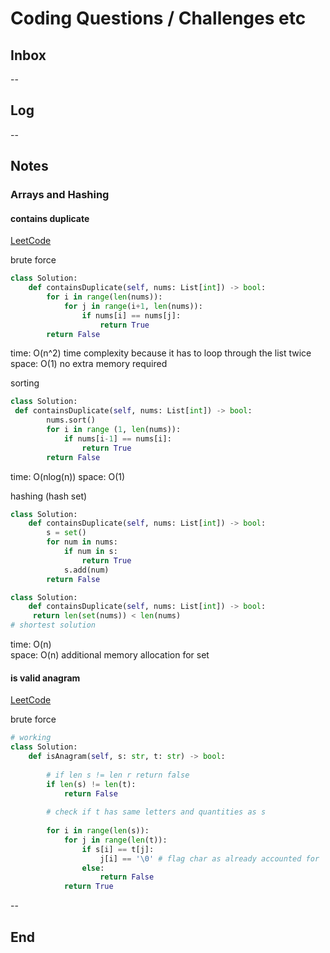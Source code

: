 # Coding Questions / Challenges etc

## Inbox

--

## Log

--

## Notes

### Arrays and Hashing

#### contains duplicate

[LeetCode](https://leetcode.com/problems/contains-duplicate/)

brute force

```python
class Solution:
    def containsDuplicate(self, nums: List[int]) -> bool:
        for i in range(len(nums)):
            for j in range(i+1, len(nums)):
                if nums[i] == nums[j]:
                    return True
        return False
```

time: O(n^2) time complexity because it has to loop through the list twice
space: O(1) no extra memory required

sorting

```python
class Solution:
 def containsDuplicate(self, nums: List[int]) -> bool:
        nums.sort()
        for i in range (1, len(nums)):
            if nums[i-1] == nums[i]:
                return True
        return False
```

time: O(nlog(n))
space: O(1)

hashing (hash set)

```python
class Solution:
    def containsDuplicate(self, nums: List[int]) -> bool:
        s = set()
        for num in nums:
            if num in s:
                return True
            s.add(num)
        return False
```

```python
class Solution:
    def containsDuplicate(self, nums: List[int]) -> bool:
     return len(set(nums)) < len(nums)
# shortest solution        
```

time: O(n)  
space: O(n) additional memory allocation for set  

#### is valid anagram

[LeetCode](https://leetcode.com/problems/valid-anagram/)

brute force

```python
# working
class Solution:
    def isAnagram(self, s: str, t: str) -> bool:
        
        # if len s != len r return false
        if len(s) != len(t):
            return False
        
        # check if t has same letters and quantities as s
        
        for i in range(len(s)):
            for j in range(len(t)):
                if s[i] == t[j]:
                    j[i] == '\0' # flag char as already accounted for
                else:
                    return False
            return True
```

--

## End
